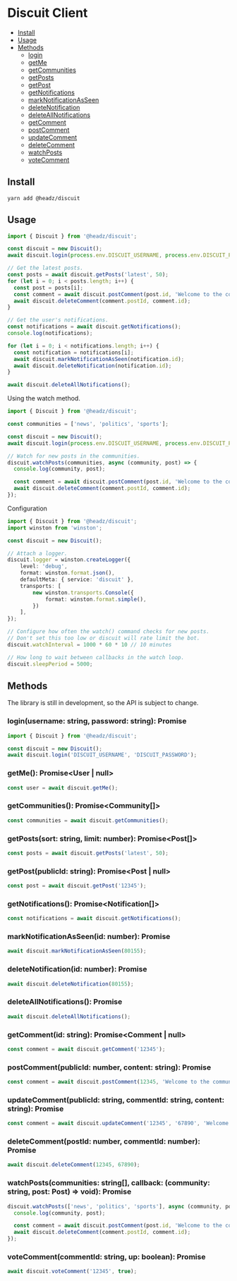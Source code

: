 Discuit Client
==============

* [Install](#install)
* [Usage](#usage)
* [Methods](#methods)
  * [login](#loginusername-string-password-string-promise)
  * [getMe](#getme-promiseuser--null)
  * [getCommunities](#getcommunities-promisecommunity)
  * [getPosts](#getpostssort-string-limit-number-promisepost)
  * [getPost](#getpostpublicid-string-promisepost--null)
  * [getNotifications](#getnotifications-promisenotification)
  * [markNotificationAsSeen](#marknotificationasseenid-number-promise)
  * [deleteNotification](#deletenotificationid-number-promise)
  * [deleteAllNotifications](#deleteallnotifications-promise)
  * [getComment](#getcommentid-string-promisecomment--null)
  * [postComment](#postcommentpublicid-number-content-string-promise)
  * [updateComment](#updatecommentpublicid-string-commentid-string-content-string-promisecomment)
  * [deleteComment](#deletecommentpostid-number-commentid-number-promise)
  * [watchPosts](#watchpostscommunities-string-callback-community-string-post-post)
  * [voteComment](#votecommentcommentid-string-up-boolean-promise)

## Install
```
yarn add @headz/discuit
```

## Usage
```typescript
import { Discuit } from '@headz/discuit';

const discuit = new Discuit();
await discuit.login(process.env.DISCUIT_USERNAME, process.env.DISCUIT_PASSWORD);

// Get the latest posts.
const posts = await discuit.getPosts('latest', 50);
for (let i = 0; i < posts.length; i++) {
  const post = posts[i];
  const comment = await discuit.postComment(post.id, 'Welcome to the community!');
  await discuit.deleteComment(comment.postId, comment.id);
}

// Get the user's notifications.
const notifications = await discuit.getNotifications();
console.log(notifications);

for (let i = 0; i < notifications.length; i++) {
  const notification = notifications[i];
  await discuit.markNotificationAsSeen(notification.id);
  await discuit.deleteNotification(notification.id);
}

await discuit.deleteAllNotifications();
```

Using the watch method.
```typescript
import { Discuit } from '@headz/discuit';

const communities = ['news', 'politics', 'sports'];

const discuit = new Discuit();
await discuit.login(process.env.DISCUIT_USERNAME, process.env.DISCUIT_PASSWORD);

// Watch for new posts in the communities.
discuit.watchPosts(communities, async (community, post) => {
  console.log(community, post);

  const comment = await discuit.postComment(post.id, 'Welcome to the community!');
  await discuit.deleteComment(comment.postId, comment.id);
});
```

Configuration
```typescript
import { Discuit } from '@headz/discuit';
import winston from 'winston';

const discuit = new Discuit();

// Attach a logger.
discuit.logger = winston.createLogger({
    level: 'debug',
    format: winston.format.json(),
    defaultMeta: { service: 'discuit' },
    transports: [
        new winston.transports.Console({
            format: winston.format.simple(),
        })
    ],
});

// Configure how often the watch() command checks for new posts.
// Don't set this too low or discuit will rate limit the bot.
discuit.watchInterval = 1000 * 60 * 10 // 10 minutes

// How long to wait between callbacks in the watch loop.
discuit.sleepPeriod = 5000;
```

## Methods
The library is still in development, so the API is subject to change.

### login(username: string, password: string): Promise<void>

```typescript
import { Discuit } from '@headz/discuit';

const discuit = new Discuit();
await discuit.login('DISCUIT_USERNAME', 'DISCUIT_PASSWORD');
```

### getMe(): Promise<User | null>

```typescript
const user = await discuit.getMe();
```

### getCommunities(): Promise<Community[]>

```typescript
const communities = await discuit.getCommunities();
```

### getPosts(sort: string, limit: number): Promise<Post[]>

```typescript
const posts = await discuit.getPosts('latest', 50);
```

### getPost(publicId: string): Promise<Post | null>

```typescript
const post = await discuit.getPost('12345');
```

### getNotifications(): Promise<Notification[]>

```typescript
const notifications = await discuit.getNotifications();
```

### markNotificationAsSeen(id: number): Promise<void>

```typescript
await discuit.markNotificationAsSeen(80155);
```

### deleteNotification(id: number): Promise<void>

```typescript
await discuit.deleteNotification(80155);
```

### deleteAllNotifications(): Promise<void>

```typescript
await discuit.deleteAllNotifications();
```

### getComment(id: string): Promise<Comment | null>

```typescript
const comment = await discuit.getComment('12345');
```

### postComment(publicId: number, content: string): Promise<Comment>

```typescript
const comment = await discuit.postComment(12345, 'Welcome to the community!');
```

### updateComment(publicId: string, commentId: string, content: string): Promise<Comment>

```typescript
const comment = await discuit.updateComment('12345', '67890', 'Welcome to the community!');
```

### deleteComment(postId: number, commentId: number): Promise<void>

```typescript
await discuit.deleteComment(12345, 67890);
```

### watchPosts(communities: string[], callback: (community: string, post: Post) => void): Promise<void>

```typescript
discuit.watchPosts(['news', 'politics', 'sports'], async (community, post) => {
  console.log(community, post);

  const comment = await discuit.postComment(post.id, 'Welcome to the community!');
  await discuit.deleteComment(comment.postId, comment.id);
});
```

### voteComment(commentId: string, up: boolean): Promise<boolean>

```typescript
await discuit.voteComment('12345', true);
```
